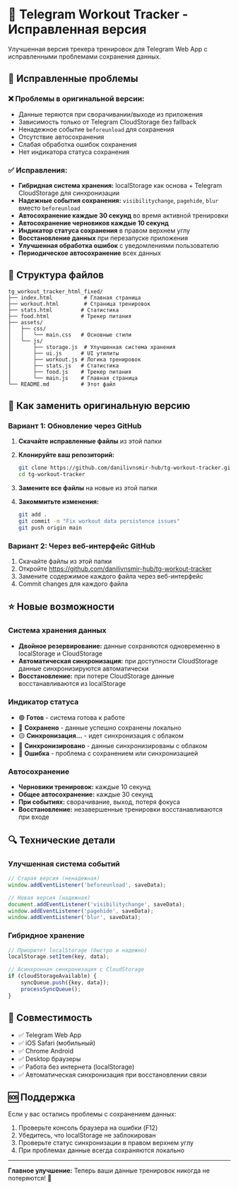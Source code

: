 
# 💪 Telegram Workout Tracker - Исправленная версия

Улучшенная версия трекера тренировок для Telegram Web App с исправленными проблемами сохранения данных.

## 🔧 Исправленные проблемы

### ❌ Проблемы в оригинальной версии:
- Данные теряются при сворачивании/выходе из приложения
- Зависимость только от Telegram CloudStorage без fallback
- Ненадежное событие `beforeunload` для сохранения
- Отсутствие автосохранения
- Слабая обработка ошибок сохранения
- Нет индикатора статуса сохранения

### ✅ Исправления:
- **Гибридная система хранения:** localStorage как основа + Telegram CloudStorage для синхронизации
- **Надежные события сохранения:** `visibilitychange`, `pagehide`, `blur` вместо `beforeunload`
- **Автосохранение каждые 30 секунд** во время активной тренировки
- **Автосохранение черновиков каждые 10 секунд**
- **Индикатор статуса сохранения** в правом верхнем углу
- **Восстановление данных** при перезапуске приложения
- **Улучшенная обработка ошибок** с уведомлениями пользователю
- **Периодическое автосохранение** всех данных

## 📁 Структура файлов

```
tg_workout_tracker_html_fixed/
├── index.html          # Главная страница
├── workout.html        # Страница тренировок
├── stats.html         # Статистика
├── food.html          # Трекер питания
├── assets/
│   ├── css/
│   │   └── main.css   # Основные стили
│   └── js/
│       ├── storage.js  # Улучшенная система хранения
│       ├── ui.js      # UI утилиты
│       ├── workout.js # Логика тренировок
│       ├── stats.js   # Статистика
│       ├── food.js    # Трекер питания
│       └── main.js    # Главная страница
└── README.md          # Этот файл
```

## 🚀 Как заменить оригинальную версию

### Вариант 1: Обновление через GitHub

1. **Скачайте исправленные файлы** из этой папки
2. **Клонируйте ваш репозиторий:**
   ```bash
   git clone https://github.com/danilivnsmir-hub/tg-workout-tracker.git
   cd tg-workout-tracker
   ```

3. **Замените все файлы** на новые из этой папки

4. **Закоммитьте изменения:**
   ```bash
   git add .
   git commit -m "Fix workout data persistence issues"
   git push origin main
   ```

### Вариант 2: Через веб-интерфейс GitHub

1. Скачайте файлы из этой папки
2. Откройте https://github.com/danilivnsmir-hub/tg-workout-tracker
3. Замените содержимое каждого файла через веб-интерфейс
4. Commit changes для каждого файла

## ⭐ Новые возможности

### Система хранения данных
- **Двойное резервирование:** данные сохраняются одновременно в localStorage и CloudStorage
- **Автоматическая синхронизация:** при доступности CloudStorage данные синхронизируются автоматически
- **Восстановление:** при потере CloudStorage данные восстанавливаются из localStorage

### Индикатор статуса
- 🟢 **Готов** - система готова к работе
- 🔵 **Сохранено** - данные успешно сохранены локально
- 🟡 **Синхронизация...** - идет синхронизация с облаком
- 🔵 **Синхронизировано** - данные синхронизированы с облаком
- 🔴 **Ошибка** - проблема с сохранением или синхронизацией

### Автосохранение
- **Черновики тренировок:** каждые 10 секунд
- **Общее автосохранение:** каждые 30 секунд
- **При событиях:** сворачивание, выход, потеря фокуса
- **Восстановление:** незавершенные тренировки восстанавливаются при входе

## 🔍 Технические детали

### Улучшенная система событий
```javascript
// Старая версия (ненадежная)
window.addEventListener('beforeunload', saveData);

// Новая версия (надежная)
document.addEventListener('visibilitychange', saveData);
window.addEventListener('pagehide', saveData);
window.addEventListener('blur', saveData);
```

### Гибридное хранение
```javascript
// Приоритет localStorage (быстро и надежно)
localStorage.setItem(key, data);

// Асинхронная синхронизация с CloudStorage
if (cloudStorageAvailable) {
    syncQueue.push({key, data});
    processSyncQueue();
}
```

## 📱 Совместимость

- ✅ Telegram Web App
- ✅ iOS Safari (мобильный)
- ✅ Chrome Android
- ✅ Desktop браузеры
- ✅ Работа без интернета (localStorage)
- ✅ Автоматическая синхронизация при восстановлении связи

## 🆘 Поддержка

Если у вас остались проблемы с сохранением данных:

1. Проверьте консоль браузера на ошибки (F12)
2. Убедитесь, что localStorage не заблокирован
3. Проверьте статус синхронизации в правом верхнем углу
4. При проблемах данные всегда сохраняются локально

---

**Главное улучшение:** Теперь ваши данные тренировок никогда не потеряются! 💪
